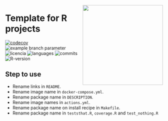 <a href="https://www.islas.org.mx"><img src="https://www.islas.org.mx/img/logo.svg" align="right" width="256" /></a>

# Template for R projects
[![codecov](https://codecov.io/gh/IslasGECI/templater/graph/badge.svg?token=wyxnwZypMA)](https://codecov.io/gh/IslasGECI/templater)
![example branch
parameter](https://github.com/IslasGECI/templater/actions/workflows/actions.yml/badge.svg)
![licencia](https://img.shields.io/github/license/IslasGECI/templater)
![languages](https://img.shields.io/github/languages/top/IslasGECI/templater)
![commits](https://img.shields.io/github/commit-activity/y/IslasGECI/templater)
![R-version](https://img.shields.io/github/r-package/v/IslasGECI/templater)

## Step to use
- Rename links in `README`.
- Rename image name in `docker-compose.yml`.
- Rename package name in `DESCRIPTION`.
- Rename image names in `actions.yml`.
- Rename package name on install recipe in `Makefile`.
- Rename package name in `teststhat.R`, `coverage.R` and `test_nothing.R`

